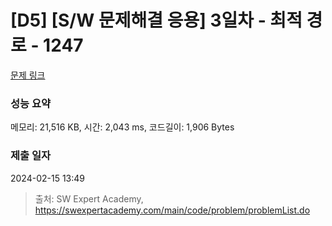 # [D5] [S/W 문제해결 응용] 3일차 - 최적 경로 - 1247 

[문제 링크](https://swexpertacademy.com/main/code/problem/problemDetail.do?contestProbId=AV15OZ4qAPICFAYD) 

### 성능 요약

메모리: 21,516 KB, 시간: 2,043 ms, 코드길이: 1,906 Bytes

### 제출 일자

2024-02-15 13:49



> 출처: SW Expert Academy, https://swexpertacademy.com/main/code/problem/problemList.do
